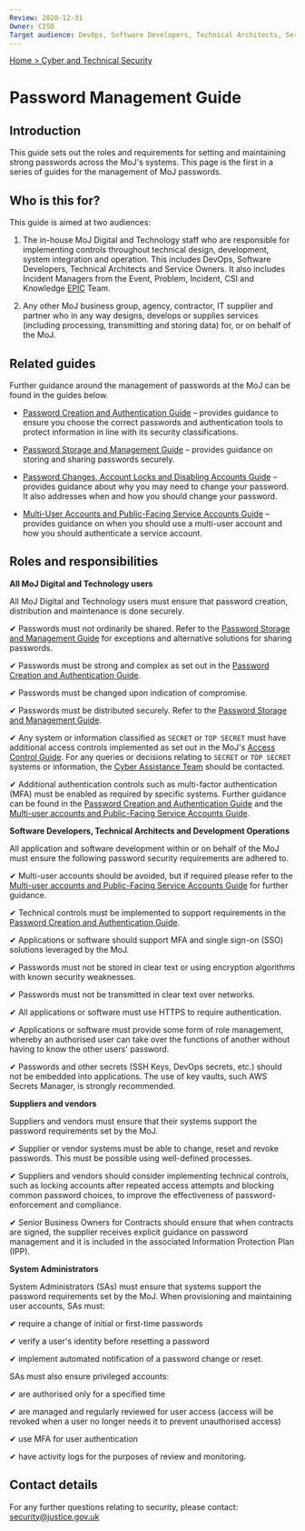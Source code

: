 ```yaml
---
Review: 2020-12-31
Owner: CISO
Target audience: DevOps, Software Developers, Technical Architects, Service Owners
---
```


[Home > Cyber and Technical Security](../..)

# Password Management Guide

## Introduction

This guide sets out the roles and requirements for setting and maintaining strong passwords across the MoJ's systems. This page is the first in a series of guides for the management of MoJ passwords.

## Who is this for?

This guide is aimed at two audiences:

1. The in-house MoJ Digital and Technology staff who are responsible for implementing controls throughout technical design, development, system integration and operation. This includes DevOps, Software Developers, Technical Architects and Service Owners. It also includes Incident Managers from the Event, Problem, Incident, CSI and Knowledge [EPIC](https://peoplefinder.service.gov.uk/teams/epic) Team.

2. Any other MoJ business group, agency, contractor, IT supplier and partner who in any way designs, develops or supplies services (including processing, transmitting and storing data) for, or on behalf of the MoJ.

## Related guides

Further guidance around the management of passwords at the MoJ can be found in the guides below.

* [Password Creation and Authentication Guide](../password-creation-and-authentication-guide/) – provides guidance to ensure you choose the correct passwords and authentication tools to protect information in line with its security classifications.

* [Password Storage and Management Guide](../password-storage-and-management-guide/) – provides guidance on storing and sharing passwords securely.

* [Password Changes, Account Locks and Disabling Accounts Guide](../password-changes-account-locks-and-disabling-accounts-guide/) – provides guidance about why you may need to change your password. It also addresses when and how you should change your password.

* [Multi-User Accounts and Public-Facing Service Accounts Guide](../multi-user-accounts-and-public-facing-service-accounts-guide/) – provides guidance on when you should use a multi-user account and how you should authenticate a service account.

## Roles and responsibilities

**All MoJ Digital and Technology users**

All MoJ Digital and Technology users must ensure that password creation, distribution and maintenance is done securely.

✔ Passwords must not ordinarily be shared. Refer to the [Password Storage and Management Guide](../password-storage-and-management-guide) for exceptions and alternative solutions for sharing passwords.

✔ Passwords must be strong and complex as set out in the [Password Creation and Authentication Guide](../password-creation-and-authentication-guide).

✔ Passwords must be changed upon indication of compromise.

✔ Passwords must be distributed securely. Refer to the [Password Storage and Management Guide](../password-storage-and-management-guide).

✔ Any system or information classified as `SECRET` or `TOP SECRET` must have additional access controls implemented as set out in the MoJ's [Access Control Guide](../access-control-guide/). For any queries or decisions relating to `SECRET` or `TOP SECRET` systems or information, the [Cyber Assistance Team](mailto:CyberConsultancy@digital.justice.gov.uk) should be contacted.

✔ Additional authentication controls such as multi-factor authentication (MFA) must be enabled as required by specific systems. Further guidance can be found in the [Password Creation and Authentication Guide](../password-creation-and-authentication-guide) and the [Multi-user accounts and Public-Facing Service Accounts Guide](../multi-user-accounts-and-public-facing-service-accounts-guide/).

**Software Developers, Technical Architects and Development Operations**

All application and software development within or on behalf of the MoJ must ensure the following password security requirements are adhered to.

✔ Multi-user accounts should be avoided, but if required please refer to the [Multi-user accounts and Public-Facing Service Accounts Guide](../multi-user-accounts-and-public-facing-service-accounts-guide/) for further guidance.

✔ Technical controls must be implemented to support requirements in the [Password Creation and Authentication Guide](../password-creation-and-authentication-guide).

✔ Applications or software should support MFA and single sign-on (SSO) solutions leveraged by the MoJ.

✔ Passwords must not be stored in clear text or using encryption algorithms with known security weaknesses.

✔ Passwords must not be transmitted in clear text over networks.

✔ All applications or software must use HTTPS to require authentication.

✔ Applications or software must provide some form of role management, whereby an authorised user can take over the functions of another without having to know the other users' password.

✔ Passwords and other secrets (SSH Keys, DevOps secrets, etc.) should not be embedded into applications. The use of key vaults, such AWS Secrets Manager, is strongly recommended.

**Suppliers and vendors**

Suppliers and vendors must ensure that their systems support the password requirements set by the MoJ.

✔ Supplier or vendor systems must be able to change, reset and revoke passwords. This must be possible using well-defined processes.

✔ Suppliers and vendors should consider implementing technical controls, such as locking accounts after repeated access attempts and blocking common password choices, to improve the effectiveness of password-enforcement and compliance.

✔ Senior Business Owners for Contracts should ensure that when contracts are signed, the supplier receives explicit guidance on password management and it is included in the associated Information Protection Plan (IPP).

**System Administrators**

System Administrators (SAs) must ensure that systems support the password requirements set by the MoJ. When provisioning and maintaining user accounts, SAs must:

✔ require a change of initial or first-time passwords

✔ verify a user's identity before resetting a password

✔ implement automated notification of a password change or reset.

SAs must also ensure privileged accounts:

✔ are authorised only for a specified time

✔ are managed and regularly reviewed for user access (access will be revoked when a user no longer needs it to prevent unauthorised access)

✔ use MFA for user authentication

✔ have activity logs for the purposes of review and monitoring.

## Contact details

For any further questions relating to security, please contact: [security@justice.gov.uk](mailto:security@justice.gov.uk)
